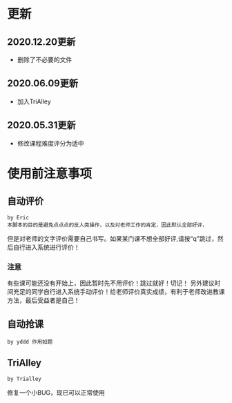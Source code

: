 # 更新

## 2020.12.20更新

+ 删除了不必要的文件

## 2020.06.09更新

+ 加入TriAlley

## 2020.05.31更新

+ 修改课程难度评分为适中

# 使用前注意事项

## 自动评价

    by Eric
    本脚本的目的是避免点点点的反人类操作，以及对老师工作的肯定，因此默认全部好评，
但是对老师的文字评价需要自己书写。如果某门课不想全部好评,请按“q”跳过，然后自行进入系统进行评价！
### 注意
有些课可能还没有开始上，因此暂时先不用评价！跳过就好！切记！
另外建议时间充足的同学自行进入系统手动评价！给老师评价真实成绩，有利于老师改进教课方法，最后受益者是自己！
## 自动抢课

    by yddd 作用如题

## TriAlley

```
by Trialley
```

修复一个小BUG，现已可以正常使用
